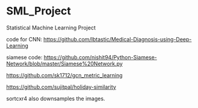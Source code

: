 # SML_Project
Statistical Machine Learning Project

code for CNN:
https://github.com/Ibtastic/Medical-Diagnosis-using-Deep-Learning

siamese code:
https://github.com/nishit94/Python-Siamese-Network/blob/master/Siamese%20Network.py

https://github.com/sk1712/gcn_metric_learning

https://github.com/sujitpal/holiday-similarity

sortcxr4 also downsamples the images. 

